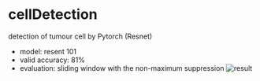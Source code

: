 # cellDetection
detection of tumour cell by Pytorch (Resnet)
- model: resent 101
- valid accuracy: 81%
- evaluation: sliding window with the non-maximum suppression
![result](sample.jpg)
